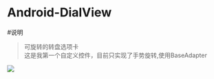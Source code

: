 # Android-DialView


#说明
>可旋转的转盘选项卡</br>
>这是我第一个自定义控件，目前只实现了手势旋转,使用BaseAdapter</br>


 ![](https://github.com/MatinalLight/Android-DialView/blob/master/src/main/raw/demonstration.gif)   
 

